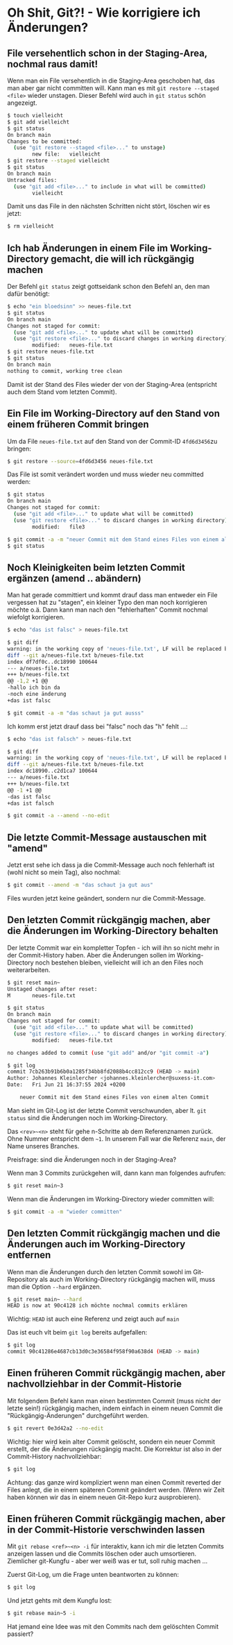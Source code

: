 # Oh Shit, Git?! - Wie korrigiere ich Änderungen?

## File versehentlich schon in der Staging-Area, nochmal raus damit!

Wenn man ein File versehentlich in die Staging-Area geschoben hat, das man aber gar nicht committen will. Kann man es mit `git restore --staged <file>` wieder unstagen.
Dieser Befehl wird auch in `git status` schön angezeigt.

```bash
$ touch vielleicht
$ git add vielleicht
$ git status
On branch main
Changes to be committed:
  (use "git restore --staged <file>..." to unstage)
        new file:   vielleicht
$ git restore --staged vielleicht
$ git status
On branch main
Untracked files:
  (use "git add <file>..." to include in what will be committed)
        vielleicht
```

Damit uns das File in den nächsten Schritten nicht stört, löschen wir es jetzt:

```bash
$ rm vielleicht
```

## Ich hab Änderungen in einem File im Working-Directory gemacht, die will ich rückgängig machen

Der Befehl `git status` zeigt gottseidank schon den Befehl an, den man dafür benötigt:

```bash
$ echo "ein bloedsinn" >> neues-file.txt
$ git status
On branch main
Changes not staged for commit:
  (use "git add <file>..." to update what will be committed)
  (use "git restore <file>..." to discard changes in working directory)
        modified:   neues-file.txt
$ git restore neues-file.txt
$ git status
On branch main
nothing to commit, working tree clean
```

Damit ist der Stand des Files wieder der von der Staging-Area (entspricht auch dem Stand vom letzten Commit).

## Ein File im Working-Directory auf den Stand von einem früheren Commit bringen

Um da File `neues-file.txt` auf den Stand von der Commit-ID `4fd6d3456`zu bringen:

```bash
$ git restore --source=4fd6d3456 neues-file.txt
```

Das File ist somit verändert worden und muss wieder neu committed werden:

```bash
$ git status
On branch main
Changes not staged for commit:
  (use "git add <file>..." to update what will be committed)
  (use "git restore <file>..." to discard changes in working directory)
        modified:   file3

$ git commit -a -m "neuer Commit mit dem Stand eines Files von einem alten Commit"
$ git status
```


## Noch Kleinigkeiten beim letzten Commit ergänzen (amend .. abändern)

Man hat gerade committiert und kommt drauf dass man entweder
ein File vergessen hat zu "stagen", ein kleiner Typo den man noch korrigieren möchte o.ä.
Dann kann man nach den "fehlerhaften" Commit nochmal wiefolgt korrigieren.

```bash
$ echo "das ist falsc" > neues-file.txt

$ git diff
warning: in the working copy of 'neues-file.txt', LF will be replaced by CRLF the next time Git touches it
diff --git a/neues-file.txt b/neues-file.txt
index df7df0c..dc18990 100644
--- a/neues-file.txt
+++ b/neues-file.txt
@@ -1,2 +1 @@
-hallo ich bin da
-noch eine änderung
+das ist falsc

$ git commit -a -m "das schaut ja gut ausss"
```

Ich komm erst jetzt drauf dass bei "falsc" noch das "h" fehlt ...:

```bash
$ echo "das ist falsch" > neues-file.txt

$ git diff
warning: in the working copy of 'neues-file.txt', LF will be replaced by CRLF the next time Git touches it
diff --git a/neues-file.txt b/neues-file.txt
index dc18990..c2d1ca7 100644
--- a/neues-file.txt
+++ b/neues-file.txt
@@ -1 +1 @@
-das ist falsc
+das ist falsch

$ git commit -a --amend --no-edit
```

## Die letzte Commit-Message austauschen mit "amend"

Jetzt erst sehe ich dass ja die Commit-Message auch noch fehlerhaft ist (wohl nicht so mein Tag),
also nochmal:

```bash
$ git commit --amend -m "das schaut ja gut aus"
```

Files wurden jetzt keine geändert, sondern nur die Commit-Message.

## Den letzten Commit rückgängig machen, aber die Änderungen im Working-Directory behalten

Der letzte Commit war ein kompletter Topfen - ich will ihn so nicht mehr in der Commit-History haben.
Aber die Änderungen sollen im Working-Directory noch bestehen bleiben, vielleicht will ich an den Files noch weiterarbeiten.

```bash
$ git reset main~
Unstaged changes after reset:
M       neues-file.txt

$ git status
On branch main
Changes not staged for commit:
  (use "git add <file>..." to update what will be committed)
  (use "git restore <file>..." to discard changes in working directory)
        modified:   neues-file.txt

no changes added to commit (use "git add" and/or "git commit -a")

$ git log
commit 7cb263b91b6b0a1285f34bb8fd2088b4cc812cc9 (HEAD -> main)
Author: Johannes Kleinlercher <johannes.kleinlercher@suxess-it.com>
Date:   Fri Jun 21 16:37:55 2024 +0200

    neuer Commit mit dem Stand eines Files von einem alten Commit
```

Man sieht im Git-Log ist der letzte Commit verschwunden, aber lt. `git status` sind die Änderungen noch im Working-Directory.

Das `<rev>~<n>` steht für gehe n-Schritte ab dem Referenznamen zurück. Ohne Nummer entspricht dem `~1`. In unserem Fall war die Referenz `main`, der Name unseres Branches.

Preisfrage: sind die Änderungen noch in der Staging-Area?



Wenn man 3 Commits zurückgehen will, dann kann man folgendes aufrufen:

```bash
$ git reset main~3
```

Wenn man die Änderungen im Working-Directory wieder committen will:
```bash
$ git commit -a -m "wieder committen"
```

## Den letzten Commit rückgängig machen und die Änderungen auch im Working-Directory entfernen

Wenn man die Änderungen durch den letzten Commit sowohl im Git-Repository als auch im Working-Directory rückgängig machen will,
muss man die Option `--hard` ergänzen.

```bash
$ git reset main~ --hard
HEAD is now at 90c4128 ich möchte nochmal commits erklären
```

Wichtig: `HEAD` ist auch eine Referenz und zeigt auch auf `main`

Das ist euch vlt beim `git log` bereits aufgefallen:

```bash
$ git log
commit 90c41286e4687cb13d0c3e36584f958f90a638d4 (HEAD -> main)
```

## Einen früheren Commit rückgängig machen, aber nachvollziehbar in der Commit-Historie

Mit folgendem Befehl kann man einen bestimmten Commit (muss nicht der letzte sein!) rückgängig machen,
indem einfach in einem neuen Commit die "Rückgängig-Änderungen" durchgeführt werden.

```bash
$ git revert 0e3d42a2 --no-edit
```

Wichtig: hier wird kein alter Commit gelöscht, sondern ein neuer Commit erstellt, der die Änderungen rückgängig macht. Die Korrektur ist also in der Commit-History nachvollziehbar:

```bash
$ git log
```

Achtung: das ganze wird kompliziert wenn man einen Commit reverted der Files anlegt, die in einem späteren Commit geändert werden. (Wenn wir Zeit haben können wir das in einem neuen Git-Repo kurz ausprobieren).

## Einen früheren Commit rückgängig machen, aber in der Commit-Historie verschwinden lassen

Mit `git rebase <ref>~<n> -i` für interaktiv, kann ich mir die letzten <n> Commits anzeigen lassen und die Commits löschen oder auch umsortieren.
Ziemlicher git-Kungfu - aber wer weiß was er tut, soll ruhig machen ...

Zuerst Git-Log, um die Frage unten beantworten zu können:
```bash
$ git log
```

Und jetzt gehts mit dem Kungfu lost:
```bash
$ git rebase main~5 -i
```

Hat jemand eine Idee was mit den Commits nach dem gelöschten Commit passiert?
